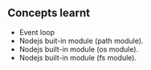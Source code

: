 ## Concepts learnt

- Event loop
- Nodejs buit-in module (path module).
- Nodejs built-in module (os module).
- Nodejs built-in module (fs module).
